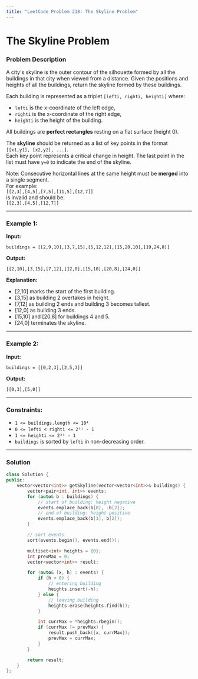 ```yaml
---
title: "LeetCode Problem 218: The Skyline Problem"
---
```


# The Skyline Problem

### Problem Description

A city's skyline is the outer contour of the silhouette formed by all the buildings in that city when viewed from a distance. Given the positions and heights of all the buildings, return the skyline formed by these buildings.

Each building is represented as a triplet `[lefti, righti, heighti]` where:
- `lefti` is the x-coordinate of the left edge,
- `righti` is the x-coordinate of the right edge,
- `heighti` is the height of the building.

All buildings are **perfect rectangles** resting on a flat surface (height 0).

The **skyline** should be returned as a list of key points in the format `[[x1,y1], [x2,y2], ...]`.  
Each key point represents a critical change in height. The last point in the list must have `y=0` to indicate the end of the skyline.

Note: Consecutive horizontal lines at the same height must be **merged** into a single segment.  
For example:  
`[[2,3],[4,5],[7,5],[11,5],[12,7]]`  
is invalid and should be:  
`[[2,3],[4,5],[12,7]]`

---

### Example 1:

**Input:**

```
buildings = [[2,9,10],[3,7,15],[5,12,12],[15,20,10],[19,24,8]]
```

**Output:**

```
[[2,10],[3,15],[7,12],[12,0],[15,10],[20,8],[24,0]]
```

**Explanation:**

- [2,10] marks the start of the first building.
- [3,15] as building 2 overtakes in height.
- [7,12] as building 2 ends and building 3 becomes tallest.
- [12,0] as building 3 ends.
- [15,10] and [20,8] for buildings 4 and 5.
- [24,0] terminates the skyline.

---

### Example 2:

**Input:**

```
buildings = [[0,2,3],[2,5,3]]
```

**Output:**


```
[[0,3],[5,0]]
```


---

### Constraints:

- `1 <= buildings.length <= 10⁴`
- `0 <= lefti < righti <= 2³¹ - 1`
- `1 <= heighti <= 2³¹ - 1`
- `buildings` is sorted by `lefti` in non-decreasing order.

---

### Solution

```cpp
class Solution {
public:
    vector<vector<int>> getSkyline(vector<vector<int>>& buildings) {
        vector<pair<int, int>> events;
        for (auto& b : buildings) {
            // start of building: height negative
            events.emplace_back(b[0], -b[2]);
            // end of building: height positive
            events.emplace_back(b[1], b[2]);
        }

        // sort events
        sort(events.begin(), events.end());

        multiset<int> heights = {0};
        int prevMax = 0;
        vector<vector<int>> result;

        for (auto& [x, h] : events) {
            if (h < 0) {
                // entering building
                heights.insert(-h);
            } else {
                // leaving building
                heights.erase(heights.find(h));
            }

            int currMax = *heights.rbegin();
            if (currMax != prevMax) {
                result.push_back({x, currMax});
                prevMax = currMax;
            }
        }

        return result;
    }
};
```